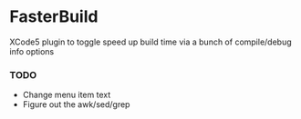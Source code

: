 FasterBuild
===========

XCode5 plugin to toggle speed up build time via a bunch of compile/debug info options

### TODO

* Change menu item text
* Figure out the awk/sed/grep

